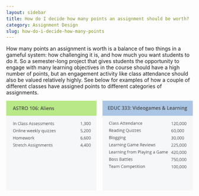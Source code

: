```yaml
---
layout: sidebar
title: How do I decide how many points an assignment should be worth?
category: Assignment Design
slug: how-do-i-decide-how-many-points
---
```


How many points an assignment is worth is a balance of two things in a gameful system: how challenging it is, and how much you want students to do it. So a semester-long project that gives students the opportunity to engage with many learning objectives in the course should have a high number of points, but an engagement activity like class attendance should also be valued relatively highly. See below for examples of how a couple of different classes have assigned points to different categories of assignments.

![Assignment Type Example Image](/img/assignment-types-example.png)
